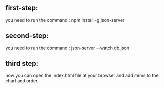 ## first-step:
you need to run the command : npm install -g json-server

## second-step:
you need to run the command : json-server --watch db.json

## third step:
now you can open the index.html file at your browser and add items to the chart and order.
